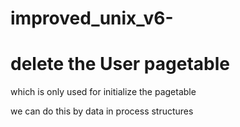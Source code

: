# improved_unix_v6-
# delete the User pagetable
which is only used for initialize the pagetable

we can do this by data in process structures
